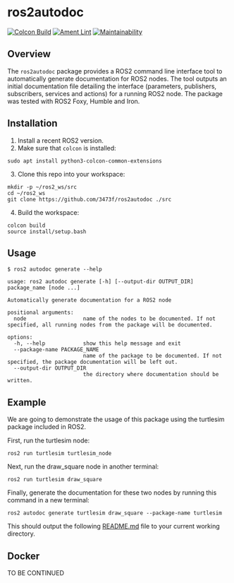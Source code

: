 # ros2autodoc

[![Colcon Build](https://github.com/3473f/ros2autodoc/actions/workflows/colcon_build.yml/badge.svg)](https://github.com/3473f/ros2autodoc/actions/workflows/colcon_build.yml)
[![Ament Lint](https://github.com/3473f/ros2autodoc/actions/workflows/ament_lint.yml/badge.svg)](https://github.com/3473f/ros2autodoc/actions/workflows/ament_lint.yml)
[![Maintainability](https://api.codeclimate.com/v1/badges/b865f4364ab1cc6a5ae3/maintainability)](https://codeclimate.com/github/3473f/ros2autodoc/maintainability)

## Overview

The `ros2autodoc` package provides a ROS2 command line interface tool to automatically generate documentation for ROS2 nodes.
The tool outputs an initial documentation file detailing the interface (parameters, publishers, subscribers, services and actions) for a running ROS2 node. The package was tested with ROS2 Foxy, Humble and Iron.

## Installation

1. Install a recent ROS2 version.
2. Make sure that `colcon` is installed:

```shell
sudo apt install python3-colcon-common-extensions
```

3. Clone this repo into your workspace:

```shell
mkdir -p ~/ros2_ws/src
cd ~/ros2_ws
git clone https://github.com/3473f/ros2autodoc ./src
```

4. Build the workspace:

```shell
colcon build
source install/setup.bash
```

## Usage

```shell
$ ros2 autodoc generate --help

usage: ros2 autodoc generate [-h] [--output-dir OUTPUT_DIR] package_name [node ...]

Automatically generate documentation for a ROS2 node

positional arguments:
  node                  name of the nodes to be documented. If not specified, all running nodes from the package will be documented.

options:
  -h, --help            show this help message and exit
  --package-name PACKAGE_NAME
                        name of the package to be documented. If not specified, the package documentation will be left out.
  --output-dir OUTPUT_DIR
                        the directory where documentation should be written.

```

## Example

We are going to demonstrate the usage of this package using the turtlesim package included in ROS2.

First, run the turtlesim node:

```shell
ros2 run turtlesim turtlesim_node
```

Next, run the draw_square node in another terminal:

```shell
ros2 run turtlesim draw_square
```

Finally, generate the documentation for these two nodes by running this command in a new terminal:

```shell
ros2 autodoc generate turtlesim draw_square --package-name turtlesim
```

This should output the following [README.md](https://github.com/3473f/ros2autodoc/blob/main/example/README.md) file to your current working directory.

## Docker

TO BE CONTINUED

